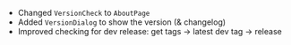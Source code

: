 - Changed `VersionCheck` to `AboutPage`
- Added `VersionDialog` to show the version (& changelog)
- Improved checking for dev release: get tags -> latest dev tag -> release 